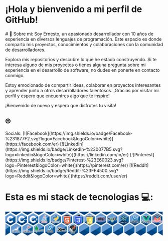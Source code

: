 <h1>¡Hola y bienvenido a mi perfil de GitHub!</h1>
# 💫 Sobre mi:
Soy Ernesto, un apasionado desarrollador con 10 años de experiencia en diversos lenguajes de programación. Este espacio es donde comparto mis proyectos, conocimientos y colaboraciones con la comunidad de desarrolladores.

Explora mis repositorios y descubre lo que he estado construyendo. Si te interesa alguno de mis proyectos o tienes alguna pregunta sobre mi experiencia en el desarrollo de software, no dudes en ponerte en contacto conmigo.

Estoy emocionado de compartir ideas, colaborar en proyectos interesantes y aprender junto a otros desarrolladores talentosos. ¡Gracias por visitar mi perfil y espero que encuentres algo que te inspire!

¡Bienvenido de nuevo y espero que disfrutes tu visita!

<h2>🌐</h2> Socials:
[![Facebook](https://img.shields.io/badge/Facebook-%231877F2.svg?logo=Facebook&logoColor=white)](https://facebook.com/er) 
[![LinkedIn](https://img.shields.io/badge/LinkedIn-%230077B5.svg?logo=linkedin&logoColor=white)](https://linkedin.com/in/er) 
[![Pinterest](https://img.shields.io/badge/Pinterest-%23E60023.svg?logo=Pinterest&logoColor=white)](https://pinterest.com/er) 
[![Reddit](https://img.shields.io/badge/Reddit-%23FF4500.svg?logo=Reddit&logoColor=white)](https://reddit.com/user/er) 

# Esta es mi stack de tecnologias 💻:

<img src="fla2.png">


